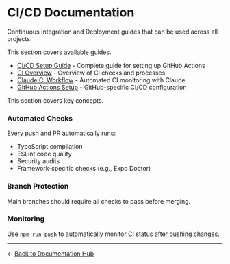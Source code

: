 # CI/CD Documentation

Continuous Integration and Deployment guides that can be used across all projects.


<available-guides>
This section covers available guides.

- [CI/CD Setup Guide](./ci-cd-setup-guide.md) - Complete guide for setting up GitHub Actions
- [CI Overview](./ci-overview.md) - Overview of CI checks and processes
- [Claude CI Workflow](./claude-ci-workflow.md) - Automated CI monitoring with Claude
- [GitHub Actions Setup](./github-actions-setup.md) - GitHub-specific CI/CD configuration
</available-guides>

<key-concepts>
This section covers key concepts.


### Automated Checks
Every push and PR automatically runs:
- TypeScript compilation
- ESLint code quality
- Security audits
- Framework-specific checks (e.g., Expo Doctor)

### Branch Protection
Main branches should require all checks to pass before merging.

### Monitoring
Use `npm run push` to automatically monitor CI status after pushing changes.

---

← [Back to Documentation Hub](../../)
</key-concepts>